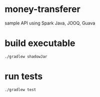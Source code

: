 # money-transferer
sample API using Spark Java, JOOQ, Guava

# build executable
`./gradlew shadowJar`

# run tests
`./gradlew test`
